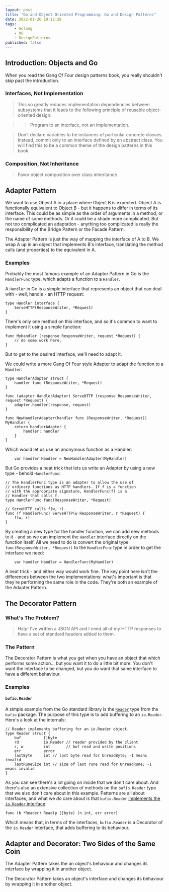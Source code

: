 ```yaml
---
layout: post
title: "Go and Object Oriented Programming: Go and Design Patterns"
date: 2022-01-26 19:12:28
tags:
    - Golang
    - OO
    - DesignPatterns
published: false
---
```


## Introduction: Objects and Go

When you read the Gang Of Four design patterns book, you really shouldn't skip past the introduction. 


### Interfaces, Not Implementation

> This so greatly reduces implementation dependencies between subsystems that it leads to the following principle of reusable object-oriented design:

> > Program to an interface, not an implementation.

> Don’t declare variables to be instances of particular concrete classes. Instead, commit only to an interface defined by an abstract class. You will find this to be a common theme of the design patterns in this book.

### Composition, Not Inheritance

> Favor object composition over class inheritance

## Adapter Pattern

We want to use Object A in a place where Object B is expected. Object A is functionally equivalent to Object B - but it happens to differ in terms of its interface. This could be as simple as the order of arguments in a method, or the name of some methods. Or it could be a shade more complicated. But not too complicated an adaptation - anything too complicated is really the responsibility of the Bridge Pattern or the Facade Pattern.

The Adapter Pattern is just the way of mapping the interface of A to B. We wrap A up in an object that implements B's interface, translating the method calls (and properties) to the equivalent in A.

### Examples

Probably the most famous example of an Adaptor Pattern in Go is the `HandlerFunc` type, which adapts a function to a `Handler`.

A `Handler` in Go is a simple interface that represents an object that can deal with - well, handle - an HTTP request:

```golang
type Handler interface {
	ServeHTTP(ResponseWriter, *Request)
}
```

There's only one method on this interface, and so it's common to want to implement it using a simple function:

```golang
func MyHandler (response ResponseWriter, request *Request) {
    // do some work here.
}
```

But to get to the desired interface, we'll need to adapt it.

We could write a more Gang Of Four style Adapter to adapt the function to a `Handler`:

```golang
type HandlerAdapter struct {
    handler func (ResponseWriter, *Request)
}

func (adapter HandlerAdapter) ServeHTTP (response ResponseWriter, request *Request) {
    adapter.handler(response, request)
}

func NewHandlerAdapter(handler func (ResponseWriter, *Request)) MyHandler {
    return HandlerAdapter {
        handler: handler
    }
}

```

Which would let us use an anonymous function as a Handler:

```golang
    var handler Handler = NewHandlerAdapter(MyHandler)
```

But Go provides a neat trick that lets us write an Adapter by using a new type - behold `HandlerFunc`:

```golang
// The HandlerFunc type is an adapter to allow the use of
// ordinary functions as HTTP handlers. If f is a function
// with the appropriate signature, HandlerFunc(f) is a
// Handler that calls f.
type HandlerFunc func(ResponseWriter, *Request)

// ServeHTTP calls f(w, r).
func (f HandlerFunc) ServeHTTP(w ResponseWriter, r *Request) {
	f(w, r)
}
```

By creating a new type for the handler function, we can add new methods to it - and so we can implement the `Handler` interface directly on the function itself. All we need to do is convert the original type `func(ResponseWriter, *Request)` to the `HandlerFunc` type in order to get the interface we need:

```golang
    var handler Handler = HandlerFunc(MyHandler)
```

A neat trick - and either way would work fine. The key point here isn't the differences between the two implementations: what's important is that they're performing the same role in the code. They're both an example of the Adapter Pattern.

## The Decorator Pattern

### What's The Problem?

> Halp! I've written a JSON API and I need all of my HTTP responses to have a set of standard headers added to them.

### The Pattern

The Decorator Pattern is what you get when you have an object that which performs some action... but you want it to do a little bit more. You don't want the interface to be changed, but you _do_ want that same interface to have a different behaviour.

### Examples

#### `bufio.Reader`

A simple example from the Go standard library is the [`Reader`](https://cs.opensource.google/go/go/+/refs/tags/go1.19:src/bufio/bufio.go;l=32) type from the `bufio` package. The purpose of this type is to add buffering to an `io.Reader`. Here's a look at the internals:

```golang
// Reader implements buffering for an io.Reader object.
type Reader struct {
	buf          []byte
	rd           io.Reader // reader provided by the client
	r, w         int       // buf read and write positions
	err          error
	lastByte     int // last byte read for UnreadByte; -1 means invalid
	lastRuneSize int // size of last rune read for UnreadRune; -1 means invalid
}
```

As you can see there's a lot going on inside that we don't care about. And there's also an extensive collection of methods on the `bufio.Reader` type that we also don't care about in this example. Patterns are all about interfaces, and what we _do_ care about is that `bufio.Reader` [implements the `io.Reader` interface](https://pkg.go.dev/bufio#Reader.Read):

```golang
func (b *Reader) Read(p []byte) (n int, err error)
```

Which means that, in terms of the interfaces,  `bufio.Reader` is a Decorator of the `io.Reader` interface, that adds buffering to its behaviour.

## Adapter and Decorator: Two Sides of the Same Coin

The Adapter Pattern takes the an object's behaviour and changes its interface by wrapping it in another object.

The Decorator Pattern takes an object's interface and changes its behaviour by wrapping it in another object.
